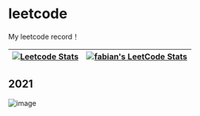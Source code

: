 # leetcode
My leetcode record！

|[![Leetcode Stats](https://leetcode.card.workers.dev/?username=fabian&border=0)](https://leetcode-cn.com/u/fabianbao/)|[![fabian's LeetCode Stats](https://leetcode-stats.vercel.app/api?username=fabian&theme=Light)](https://leetcode-cn.com/u/fabianbao/)|
| ------------- | ------------- |

## 2021
![image](https://user-images.githubusercontent.com/60428924/152670787-7eb1ef76-8b29-469d-b457-843502965690.png)

